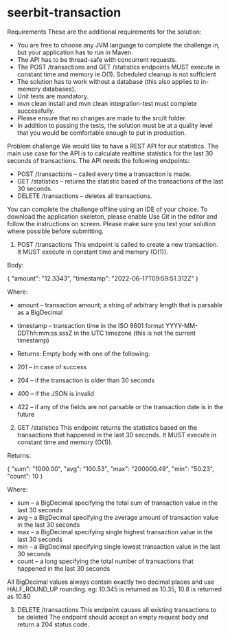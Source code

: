 ﻿# seerbit-transaction
Requirements
These are the additional requirements for the solution:

- You are free to choose any JVM language to complete the challenge in, but your application has to run in Maven.
- The API has to be thread-safe with concurrent requests.
- The POST /transactions and GET /statistics endpoints MUST execute in constant time and memory ie O(1). Scheduled cleanup is not sufficient
- The solution has to work without a database (this also applies to in-memory databases).
- Unit tests are mandatory.
- mvn clean install and mvn clean integration-test must complete successfully.
- Please ensure that no changes are made to the src/it folder.
- In addition to passing the tests, the solution must be at a quality level that you would be comfortable enough to put in production.


Problem challenge
We would like to have a REST API for our statistics. The main use case for the API is to calculate realtime statistics for the last 30 seconds of transactions. The API needs the following endpoints:

- POST /transactions – called every time a transaction is made.
- GET /statistics – returns the statistic based of the transactions of the last 30 seconds.
- DELETE /transactions – deletes all transactions.


You can complete the challenge offline using an IDE of your choice. To download the application skeleton, please enable Use Git in the editor and follow the instructions on screen. Please make sure you test your solution where possible before submitting.





1. POST /transactions
This endpoint is called to create a new transaction. It MUST execute in constant time and memory (O(1)).

Body:

{
"amount": "12.3343",
"timestamp": "2022-06-17T09:59:51.312Z"
}

Where:

- amount – transaction amount; a string of arbitrary length that is parsable as a BigDecimal
- timestamp – transaction time in the ISO 8601 format YYYY-MM-DDThh:mm:ss.sssZ in the UTC timezone (this is not the current timestamp)
- Returns: Empty body with one of the following:

- 201 – in case of success
- 204 – if the transaction is older than 30 seconds
- 400 – if the JSON is invalid
- 422 – if any of the fields are not parsable or the transaction date is in the future





2. GET /statistics
This endpoint returns the statistics based on the transactions that happened in the last 30 seconds. It MUST execute in constant time and memory (O(1)).

Returns:

{
"sum": "1000.00",
"avg": "100.53",
"max": "200000.49",
"min": "50.23",
"count": 10
}


Where:

- sum – a BigDecimal specifying the total sum of transaction value in the last 30 seconds
- avg – a BigDecimal specifying the average amount of transaction value in the last 30 seconds
- max – a BigDecimal specifying single highest transaction value in the last 30 seconds
- min – a BigDecimal specifying single lowest transaction value in the last 30 seconds
- count – a long specifying the total number of transactions that happened in the last 30 seconds


All BigDecimal values always contain exactly two decimal places and use HALF_ROUND_UP rounding. eg: 10.345 is returned as 10.35, 10.8 is returned as 10.80


3. DELETE /transactions
This endpoint causes all existing transactions to be deleted The endpoint should accept an empty request body and return a 204 status code.
